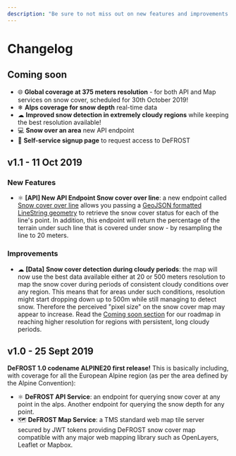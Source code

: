 ```yaml
---
description: "Be sure to not miss out on new features and improvements! \U0001F680"
---
```


# Changelog

## Coming soon

* 🌐 **Global coverage at 375 meters resolution** - for both API and Map services on snow cover, scheduled for 30th October 2019!
* ❄ **Alps coverage for snow depth** real-time data
* ☁ **Improved snow detection in extremely cloudy regions** while keeping the best resolution available! 
* 💻 **Snow over an area** new API endpoint
* 🤩 **Self-service signup page** to request access to DeFROST

## v1.1 - 11 Oct 2019

### New Features

* ⚛ **\[API\] New API Endpoint Snow cover over line**: a new endpoint called[ Snow cover over line](https://defrost.ch/api-docs#operation/Snow%20cover%20over%20line) allows you passing a [GeoJSON formatted LineString geometry](https://en.wikipedia.org/wiki/GeoJSON#Geometries) to retrieve the snow cover status for each of the line's point. In addition, this endpoint will return the percentage of the terrain under such line that is covered under snow - by resampling the line to 20 meters. 

### Improvements

* ☁ **\[Data\]** **Snow cover detection during cloudy periods**: the map will now use the best data available either at 20 or 500 meters resolution to map the snow cover during periods of consistent cloudy conditions over any region. This means that for areas under such conditions, resolution might start dropping down up to 500m while still managing to detect snow. Therefore the perceived "pixel size" on the snow cover map may appear to increase. Read the [Coming soon section](changelog.md#coming-soon) for our roadmap in reaching higher resolution for regions with persistent, long cloudy periods.

## v1.0 - 25 Sept 2019

**DeFROST 1.0 codename ALPINE20 first release!** This is basically including, with coverage for all the European Alpine region \(as per the area defined by the Alpine Convention\):

* ⚛ **DeFROST API Service**: an endpoint for querying snow cover at any point in the alps. Another endpoint for querying the snow depth for any point.
* 🗺 **DeFROST Map Service**: a TMS standard web map tile server secured by JWT tokens providing DeFROST snow cover map compatible with any major web mapping library such as OpenLayers, Leaflet or Mapbox.

